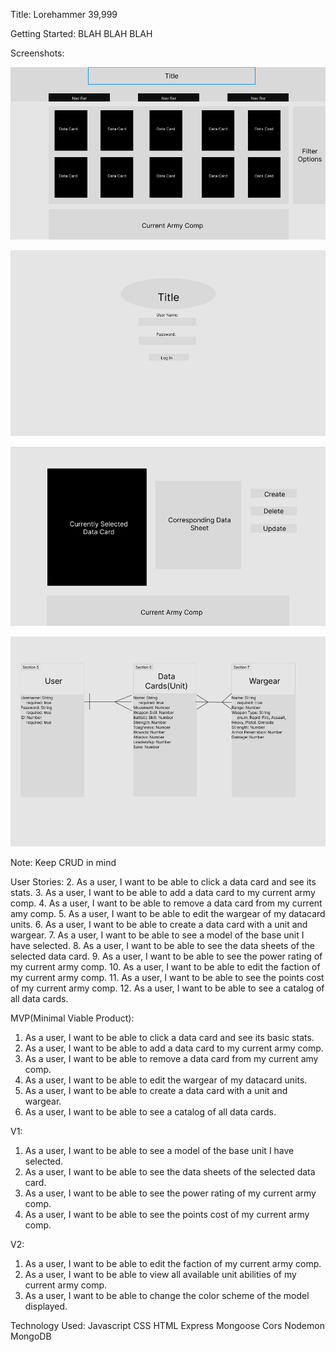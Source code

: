 Title: Lorehammer 39,999

Getting Started: BLAH BLAH BLAH

Screenshots:

![catalog](/Imgs/Project-2-Catalog.png)

![Home Pade](/Imgs/Project-2-Home-Page.png)

![Single Card](/Imgs/Project-2-Single-Card.png)

![ERD](/Imgs/Project-2-ERD.png)

Note: Keep CRUD in mind

User Stories:
2. As a user, I want to be able to click a data card and see its stats.
3. As a user, I want to be able to add a data card to my current army comp.
4. As a user, I want to be able to remove a data card from my current amy comp.
5. As a user, I want to be able to edit the wargear of my datacard units.
6. As a user, I want to be able to create a data card with a unit and wargear.
7. As a user, I want to be able to see a model of the base unit I have selected.
8. As a user, I want to be able to see the data sheets of the selected data card.
9. As a user, I want to be able to see the power rating of my current army comp.
10. As a user, I want to be able to edit the faction of my current army comp.
11. As a user, I want to be able to see the points cost of my current army comp.
12. As a user, I want to be able to see a catalog of all data cards.

MVP(Minimal Viable Product):
1. As a user, I want to be able to click a data card and see its basic stats.
2. As a user, I want to be able to add a data card to my current army comp.
3. As a user, I want to be able to remove a data card from my current amy comp.
4. As a user, I want to be able to edit the wargear of my datacard units.
5. As a user, I want to be able to create a data card with a unit and wargear.
6. As a user, I want to be able to see a catalog of all data cards.

V1:
1. As a user, I want to be able to see a model of the base unit I have selected.
2. As a user, I want to be able to see the data sheets of the selected data card.
3. As a user, I want to be able to see the power rating of my current army comp.
4. As a user, I want to be able to see the points cost of my current army comp.

V2:
1. As a user, I want to be able to edit the faction of my current army comp.
2. As a user, I want to be able to view all available unit abilities of my current army comp.
3. As a user, I want to be able to change the color scheme of the model displayed.

Technology Used:
Javascript
CSS
HTML
Express
Mongoose
Cors
Nodemon
MongoDB